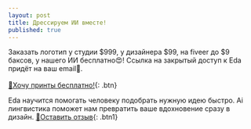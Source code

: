 ```yaml
---
layout: post
title: Дрессируем ИИ вместе!
published: true
---
```


Заказать логотип у студии $999, у дизайнера $99, на fiveer до $9 баксов, у нашего ИИ бесплатно😍! 
Ссылка на закрытый доступ к Eda придёт на ваш email📧.
<br>
<br>
[📧Хочу принты бесплатно!](https://docs.google.com/forms/d/e/1FAIpQLSdbNCTrH9p4CPYzERdFSWycf257Bw1L-4pRBpnLNnxA3Pq7HA/viewform){: .btn}

Eda научится помогать человеку подобрать нужную идею быстро. Ai лингвистика поможет нам превратить ваше вдохновение сразу в дизайн.
[📧Оставить отзыв](https://docs.google.com/forms/d/e/1FAIpQLSf5qSalySAg_mRkbqgiMvgxLybI9Zvw9kmQ2d62h08Lq-x3bg/viewform){: .btn1}
